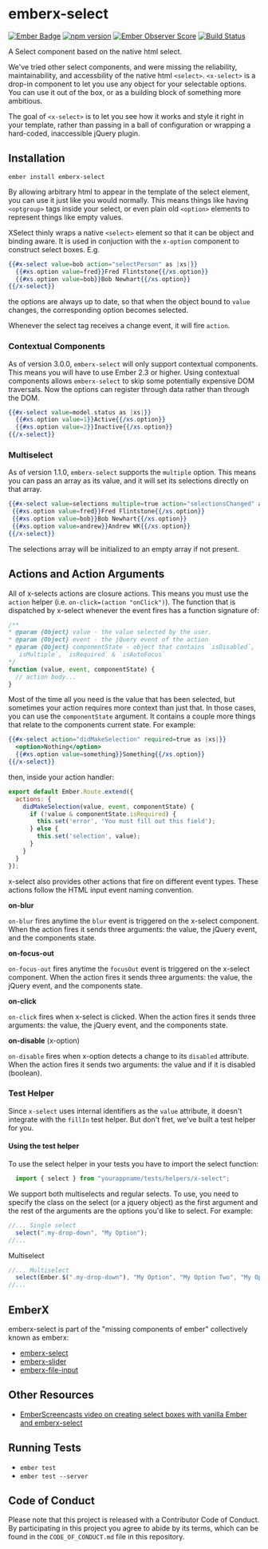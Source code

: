 # emberx-select
[![Ember Badge](https://embadge.io/b/7.svg)](https://embadge.io/badges/7)
[![npm version](https://badge.fury.io/js/emberx-select.svg)](http://badge.fury.io/js/emberx-select)
[![Ember Observer Score](http://emberobserver.com/badges/emberx-select.svg)](http://emberobserver.com/addons/emberx-select)
[![Build Status](https://travis-ci.org/thefrontside/emberx-select.svg?branch=master)](https://travis-ci.org/thefrontside/emberx-select)

A Select component based on the native html select.

We've tried other select components, and were missing the reliability,
maintainability, and accessbility of the native html `<select>`.
`<x-select>` is a drop-in component to let you use any
object for your selectable options. You can use it out of the box, or
as a building block of something more ambitious.

The goal of `<x-select>` is to let you see how it works and style it
right in your template, rather than passing in a ball of configuration
or wrapping a hard-coded, inaccessible jQuery plugin.


## Installation

```
ember install emberx-select
```

By allowing arbitrary html to appear in the template of the select
element, you can use it just like you would normally. This means
things like having `<optgroup>` tags inside your select, or even plain
old `<option>` elements to represent things like empty values.

XSelect thinly wraps a native `<select>` element so that it can be object
and binding aware. It is used in conjuction with the `x-option`
component to construct select boxes. E.g.

```handlebars
{{#x-select value=bob action="selectPerson" as |xs|}}
  {{#xs.option value=fred}}Fred Flintstone{{/xs.option}}
  {{#xs.option value=bob}}Bob Newhart{{/xs.option}}
{{/x-select}}
```

the options are always up to date, so that when the object bound to
`value` changes, the corresponding option becomes selected.

Whenever the select tag receives a change event, it will fire
`action`.


### Contextual Components

As of version 3.0.0, `emberx-select` will only support contextual
components. This means you will have to use Ember 2.3 or higher. Using
contextual components allows `emberx-select` to skip some
potentially expensive DOM traversals. Now the options can register
through data rather than through the DOM.

```handlebars
{{#x-select value=model.status as |xs|}}
  {{#xs.option value=1}}Active{{/xs.option}}
  {{#xs.option value=2}}Inactive{{/xs.option}}
{{/x-select}}
```

### Multiselect

As of version 1.1.0, `emberx-select` supports the `multiple`
option. This means you can pass an array as its value, and it will set
its selections directly on that array.

```handlebars
{{#x-select value=selections multiple=true action="selectionsChanged" as |xs|}}
 {{#xs.option value=fred}}Fred Flintstone{{/xs.option}}
 {{#xs.option value=bob}}Bob Newhart{{/xs.option}}
 {{#xs.option value=andrew}}Andrew WK{{/xs.option}}
{{/x-select}}
```

The selections array will be initialized to an empty array if not present.

## Actions and Action Arguments

All of x-selects actions are closure actions. This means you must use
the `action` helper (i.e. `on-click=(action "onClick")`). The function
that is dispatched by x-select whenever the event fires has a function
signature of:

```js
/**
* @param {Object} value - the value selected by the user.
* @param {Object} event - the jQuery event of the action
* @param {Object} componentState - object that contains `isDisabled`,
  `isMultiple`, `isRequired` & `isAutoFocus`
*/
function (value, event, componentState) {
  // action body...
}
```

Most of the time all you need is the value that has been selected, but
sometimes your action requires more context than just that. In those
cases, you can use the `componentState` argument. It contains a couple
more things that relate to the components current state. For example:

```handlebars
{{#x-select action="didMakeSelection" required=true as |xs|}}
  <option>Nothing</option>
  {{#xs.option value=something}}Something{{/xs.option}}
{{/x-select}}
```
then, inside your action handler:

```js
export default Ember.Route.extend({
  actions: {
    didMakeSelection(value, event, componentState) {
      if (!value & componentState.isRequired) {
        this.set('error', 'You must fill out this field');
      } else {
        this.set('selection', value);
      }
    }
  }
});
```

x-select also provides other actions that fire on different event
types. These actions follow the HTML input event naming convention.

**on-blur**

`on-blur` fires anytime the `blur` event is triggered on the x-select
component. When the action fires it sends three arguments: the value,
the jQuery event, and the components state.

**on-focus-out**

`on-focus-out` fires anytime the `focusOut` event is triggered on the x-select
component. When the action fires it sends three arguments: the value,
the jQuery event, and the components state.

**on-click**

`on-click` fires when x-select is clicked. When the action fires it
sends three arguments: the value, the jQuery event, and the components
state.

**on-disable** (x-option)

`on-disable` fires when x-option detects a change to its `disabled`
attribute. When the action fires it sends two arguments: the value
and if it is disabled (boolean).

### Test Helper

Since `x-select` uses internal identifiers as the `value` attribute, it
doesn't integrate with the `fillIn` test helper. But don't fret, we've built a
test helper for you.

#### Using the test helper

To use the select helper in your tests you have to import the select function:

``` javascript
  import { select } from "yourappname/tests/helpers/x-select";
```

We support both multiselects and regular selects. To use, you
need to specify the class on the select (or a jquery object) as the
first argument and the rest of the arguments are the options you'd
like to select. For example:

```js
//... Single select
  select(".my-drop-down", "My Option");
//...
```

Multiselect
```javascript
//... Multiselect
  select(Ember.$(".my-drop-down"), "My Option", "My Option Two", "My Option Three");
//...
```
## EmberX

emberx-select is part of the "missing components of ember" collectively
known as emberx:

* [emberx-select](https://github.com/thefrontside/emberx-select)
* [emberx-slider](https://github.com/thefrontside/emberx-slider)
* [emberx-file-input](https://github.com/thefrontside/emberx-file-input)

## Other Resources

* [EmberScreencasts video on creating select boxes with vanilla Ember and emberx-select](https://www.emberscreencasts.com/posts/54-select-boxes-in-ember-20)

## Running Tests

* `ember test`
* `ember test --server`


## Code of Conduct
Please note that this project is released with a Contributor Code of
Conduct. By participating in this project you agree to abide by its
terms, which can be found in the `CODE_OF_CONDUCT.md` file in this
repository.
